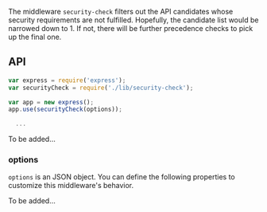 The middleware `security-check` filters out the API candidates whose security
requirements are not fulfilled. Hopefully, the candidate list would be narrowed
down to 1. If not, there will be further precedence checks to pick up the final
one.

## API
```js
var express = require('express');
var securityCheck = require('./lib/security-check');

var app = new express();
app.use(securityCheck(options));

  ...
```

To be added...

### options
`options` is an JSON object. You can define the following properties to
customize this middleware's behavior.

To be added...


